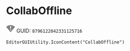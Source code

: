 # CollabOffline
![](/img/CollabOffline.png)
GUID: `8796122042331125716`
```
EditorGUIUtility.IconContent("CollabOffline")
```
